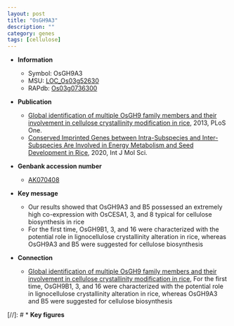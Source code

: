 ```yaml
---
layout: post
title: "OsGH9A3"
description: ""
category: genes
tags: [cellulose]
---
```


* **Information**  
    + Symbol: OsGH9A3  
    + MSU: [LOC_Os03g52630](http://rice.plantbiology.msu.edu/cgi-bin/ORF_infopage.cgi?orf=LOC_Os03g52630)  
    + RAPdb: [Os03g0736300](http://rapdb.dna.affrc.go.jp/viewer/gbrowse_details/irgsp1?name=Os03g0736300)  

* **Publication**  
    + [Global identification of multiple OsGH9 family members and their involvement in cellulose crystallinity modification in rice](http://www.ncbi.nlm.nih.gov/pubmed?term=Global+identification+of+multiple+OsGH9+family+members+and+their+involvement+in+cellulose+crystallinity+modification+in+rice%5BTitle%5D), 2013, PLoS One.
    + [Conserved Imprinted Genes between Intra-Subspecies and Inter-Subspecies Are Involved in Energy Metabolism and Seed Development in Rice](http://www.ncbi.nlm.nih.gov/pubmed?term=Conserved+Imprinted+Genes+between+Intra-Subspecies+and+Inter-Subspecies+Are+Involved+in+Energy+Metabolism+and+Seed+Development+in+Rice%5BTitle%5D), 2020, Int J Mol Sci.

* **Genbank accession number**  
    + [AK070408](http://www.ncbi.nlm.nih.gov/nuccore/AK070408)

* **Key message**  
    + Our results showed that OsGH9A3 and B5 possessed an extremely high co-expression with OsCESA1, 3, and 8 typical for cellulose biosynthesis in rice
    + For the first time, OsGH9B1, 3, and 16 were characterized with the potential role in lignocellulose crystallinity alteration in rice, whereas OsGH9A3 and B5 were suggested for cellulose biosynthesis

* **Connection**  
    + [Global identification of multiple OsGH9 family members and their involvement in cellulose crystallinity modification in rice](http://www.ncbi.nlm.nih.gov/pubmed?term=Global+identification+of+multiple+OsGH9+family+members+and+their+involvement+in+cellulose+crystallinity+modification+in+rice%5BTitle%5D), For the first time, OsGH9B1, 3, and 16 were characterized with the potential role in lignocellulose crystallinity alteration in rice, whereas OsGH9A3 and B5 were suggested for cellulose biosynthesis

[//]: # * **Key figures**  


